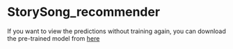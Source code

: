 # StorySong_recommender

If you want to view the predictions without training again, you can download the pre-trained model from  [here](https://drive.google.com/file/d/1kTb3evUcDNYpTisLNkX5twzQtjRT832C/view?usp=share_link)
